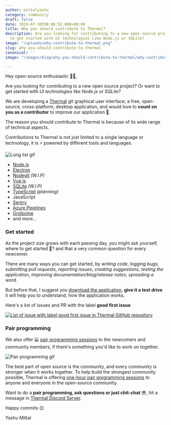 ```yaml
---
author: mittalyashu
category: community
draft: false
date: 2019-07-30T08:06:52.000+00:00
title: Why you should contribute to Thermal?
description: Are you looking for contributing to a new open source project? Or want
  to get started with UI technologies like Node.js or SQLite?
image: "/uploads/why-contribute-to-thermal.png"
slug: why-you-should-contribute-to-thermal
canonical: ''
image: "/images/blog/why-you-should-contribute-to-thermal/why-contribute-to-thermal.png"

---
```

Hey open-source enthusiastic 👋🏻,

Are you looking for contributing to a new open source project? Or want to get started with _UI technologies like Node.js or SQLite_?

We are developing a [Thermal](https://thermal.codecarrot.net) git graphical user interface; a free, open-source, cross-platform, desktop application, and would love to **count on you as a contributor** to improve our application 🙏.

The reason you should contribute to Thermal is because of its wide range of technical aspects.

Contributions to Thermal is not just limited to a single language or technology, it is ⚡ powered by different tools and languages.

![Long list gif](https://media.giphy.com/media/YLHwkqayc1j7a/giphy.gif)

* [Node.js](https://nodejs.org/en/)
* [Electron](https://electronjs.org/)
* [Nodegit](https://www.nodegit.org/) _(W.I.P)_
* [Vue.js](https://vuejs.org)
* [SQLite](https://www.sqlite.org/) _(W.I.P)_
* [TypeScript](https://www.typescriptlang.org/) _(planning)_
* JavaScript
* [Sentry](https://sentry.io/)
* [Azure Pipelines](https://dev.azure.com/codecarrot/Thermal/_build)
* [Gridsome](https://gridsome.org)
* and more...

### Get started

As the project size grows with each passing day, you might ask yourself, where to get started 🤔? and that a very common question for every newcomer.

There are many ways you can get started, by _writing code_, _logging bugs_, _submitting pull requests_, _reporting issues_, _creating suggestions_, _testing the application_, _improving documentation/blog/release notes_, _spreading a word_.

But before that, I suggest you [download the application](https://thermal.codecarrot.net/download/), **give it a test drive** it will help you to understand, how the application works.

Here's a list of issues and PR with the label **good first issue**

[![List of issue with label good first issue in Thermal GitHub repository](https://i.imgur.com/2GrbmrH.png)](https://github.com/gitthermal/thermal/labels/good%20first%20issue)

### Pair programming

We also offer 💻 [pair programming sessions](https://thermal.codecarrot.net/docs/pair-programming) to the newcomers and community members, if there's something you'd like to work on together.

![Pair programming gif](https://media.giphy.com/media/v7kRrukQCKCFa/source.gif)

The best part of open source is the community, and every community is stronger when it works together. To help build the strongest community possible, Thermal is offering [one-hour pair programming sessions](https://calendly.com/codecarrot/thermal) to anyone and everyone in the open-source community.

Want to do a **pair programming, ask questions or just chit-chat** 😎, hit a message in [Thermal Discord Server](https://discord.gg/DcSNmts).

Happy commits 😉

Yashu Mittal